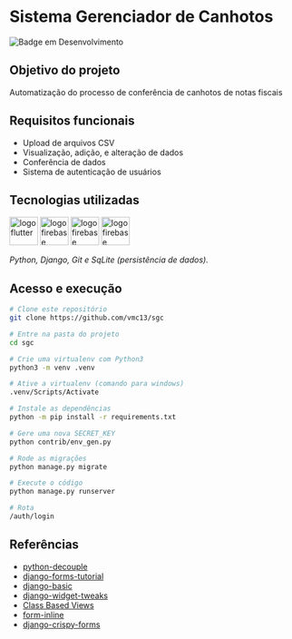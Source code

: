 # Sistema Gerenciador de Canhotos

![Badge em Desenvolvimento](http://img.shields.io/static/v1?label=STATUS&message=EM%20DESENVOLVIMENTO&color=GREEN&style=for-the-badge)

## Objetivo do projeto
Automatização do processo de conferência de canhotos de notas fiscais
## Requisitos funcionais
- Upload de arquivos CSV
- Visualização, adição, e alteração de dados
- Conferência de dados
- Sistema de autenticação de usuários


## Tecnologias utilizadas
<p display="inline-block">
  <img width="50" src="https://images.vexels.com/media/users/3/166477/isolated/lists/9bb722f0e85ddbc1ce0f064534fd2311-icone-da-linguagem-de-programacao-python.png" alt="logo flutter"/>
  <img width="50" src="https://rathank.com/wp-content/uploads/2022/09/django.png" alt="logo firebase"/>
  <img width="50" src="https://dl2.macupdate.com/images/icons256/63579.png?time=1634203344" alt="logo firebase"/>
  <img width="50" src="https://api.nuget.org/v3-flatcontainer/sqlite.redist/3.8.4.2/icon" alt="logo firebase"/>
</p>

_Python, Django, Git e SqLite (persistência de dados)._

## Acesso e execução
```bash
# Clone este repositório
git clone https://github.com/vmc13/sgc

# Entre na pasta do projeto
cd sgc

# Crie uma virtualenv com Python3
python3 -m venv .venv

# Ative a virtualenv (comando para windows)
.venv/Scripts/Activate

# Instale as dependências
python -m pip install -r requirements.txt

# Gere uma nova SECRET_KEY
python contrib/env_gen.py

# Rode as migrações
python manage.py migrate

# Execute o código
python manage.py runserver

# Rota
/auth/login
```

## Referências 
- [python-decouple](https://pypi.org/project/python-decouple/)
- [django-forms-tutorial](https://github.com/rg3915/django-forms-tutorial/blob/main/passo-a-passo.md)
- [django-basic](https://github.com/rg3915/tutoriais/tree/master/django-basic)
- [django-widget-tweaks](https://pypi.org/project/django-widget-tweaks/)
- [Class Based Views](https://ccbv.co.uk/)
- [form-inline](https://felipefrizzo.github.io/post/form-inline/)
- [django-crispy-forms](https://pypi.org/project/django-crispy-forms/)
